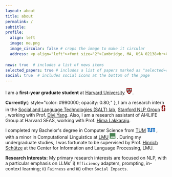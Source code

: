 ```yaml
---
layout: about
title: about
permalink: /
subtitle:
profile:
  align: left
  image: me.png
  image_circular: false # crops the image to make it circular
  address: <p align="left"><font size="2">Cambridge, MA, USA 02138<br>Graduate School of Arts and Sciences, Harvard Univerisity</font></p>

news: true  # includes a list of news items
selected_papers: true # includes a list of papers marked as "selected={true}"
social: true  # includes social icons at the bottom of the page
--- 
```

I am a **first-year graduate student** at [Harvard University](https://www.harvard.edu/) <img src="assets/img/h.png" alt="h" height="20px">.
<!-- , concurrently cross-registered at MIT <img src="assets/img/MIT.png" alt="mit" height="13px"> . -->

**Currently**{: style="color: #990000; opacity: 0.80;" }, I am a research intern in the [Social and Language Technologies (SALT) lab](https://cs.stanford.edu/~diyiy/group.html), 
	[Stanford NLP Group](https://nlp.stanford.edu/) <img src="assets/img/Stanford.png" alt="s" height="19px"> , working with Prof.
	[Diyi Yang](https://cs.stanford.edu/~diyiy/index.html).
Also, I am a research assistant of 
	AI4LIFE Group at 
	Harvard SEAS, working with Prof. 
	[Hima Lakkaraju](https://himalakkaraju.github.io/). 
	
I completed my Bachelor's degree in Computer Science from 
	[TUM](https://www.tum.de/en/) <img src="assets/img/TUM.png" alt="tum" height="13px"> , with a minor in Computational Linguistics at 
	[LMU](https://www.lmu.de/en/) <img src="assets/img/LMU.jpeg" alt="lmu" height="18px"> . During my undergraduate studies, I was fortunate to be supervised by Prof. 
	[Hinrich Schütze](https://scholar.google.com/citations?user=qIL9dWUAAAAJ&hl=en) at the 
	Center for Information and Language Processing, LMU.
<!-- 	[Center for Information and Language Processing](https://schuetze.cis.lmu.de/), LMU. -->

**Research Interests:** My primary research interests are focused on NLP, with a particular emphasis on LLMs' i) `Efficiency` adapters, prompting, in-context learning; ii) `Fairness` and iii) other `Social Impacts`.
